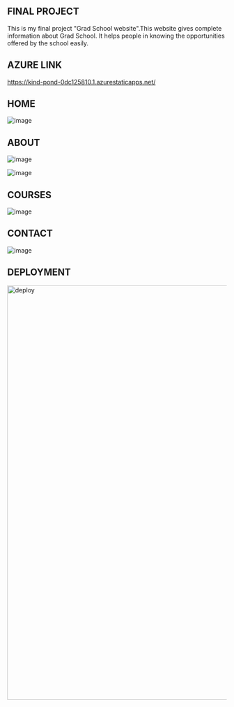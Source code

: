 ## FINAL PROJECT
This is my final project "Grad School website".This website gives complete information about Grad School. It helps people in knowing the opportunities offered by the school easily. 
## AZURE LINK 
https://kind-pond-0dc125810.1.azurestaticapps.net/

## HOME
![image](https://user-images.githubusercontent.com/109463995/182189231-25c0849f-ab79-4fde-88f5-7541def3373f.png)

## ABOUT
![image](https://user-images.githubusercontent.com/109463995/182189717-6a8d45e5-4c5b-4f0c-ba69-2c1478842f29.png)

![image](https://user-images.githubusercontent.com/109463995/182189560-136191f2-1804-47ce-9fa7-eef4a0f68cd9.png)

## COURSES
![image](https://user-images.githubusercontent.com/109463995/182189867-57b2e7ac-1378-4456-afdc-4b2b59b7e8c2.png)

## CONTACT
![image](https://user-images.githubusercontent.com/109463995/182190275-e55c6f53-0941-4e0a-8274-0ef95fa60259.png)

## DEPLOYMENT
<img width="950" alt="deploy" src="https://user-images.githubusercontent.com/109463995/182198583-778faab7-26c4-4fc9-9217-1459de3e160e.PNG">








